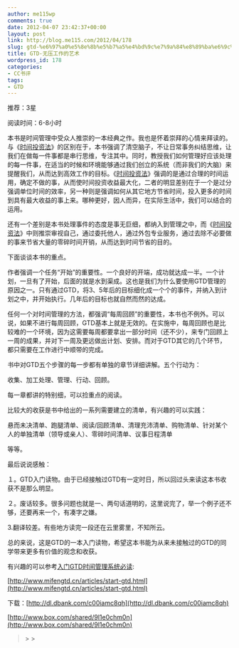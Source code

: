 ```yaml
---
author: me115wp
comments: true
date: 2012-04-07 23:42:37+00:00
layout: post
link: http://blog.me115.com/2012/04/178
slug: gtd-%e6%97%a0%e5%8e%8b%e5%b7%a5%e4%bd%9c%e7%9a%84%e8%89%ba%e6%9c%af
title: GTD-无压工作的艺术
wordpress_id: 178
categories:
- CC书评
tags:
- GTD
---
```


推荐：3星

 

阅读时间：6-8小时

 

本书是时间管理中受众人推崇的一本经典之作。我也是怀着崇拜的心情来拜读的。与《[时间投资法](http://www.cnblogs.com/me115/archive/2012/04/02/2429791.html)》的区别在于，本书强调了清空脑子，不让日常事务纠结思维，让我们在做每一件事都是串行思维，专注其中。同时，教授我们如何管理好应该处理的每一件事，在适当的时候和环境能够通过我们创立的系统（而非我们的大脑）来提醒我们，从而达到高效工作的目标。《[时间投资法](http://www.cnblogs.com/me115/archive/2012/04/02/2429791.html)》强调的是通过合理的时间运用，确定不做的事，从而使时间投资收益最大化，二者的明显差别在于一个是过分强调单位时间的效率，另一种则是强调如何从其它地方节省时间，投入更多的时间到具有最大收益的事上来。哪种更好，因人而异，在实际生活中，我们可以结合的运用。

 

还有一个差别是本书处理事件的态度是事无巨细，都纳入到管理之中，而《[时间投资法](http://www.cnblogs.com/me115/archive/2012/04/02/2429791.html)》中则推崇审视自己，通过委托他人，通过外包专业服务，通过去除不必要做的事来节省大量的零碎时间开销，从而达到时间节省的目的。

 

下面谈谈本书的重点。

 

作者强调一个任务“开始”的重要性。一个良好的开端，成功就达成一半。一个计划，一旦有了开始，后面的就是水到渠成。这也是我们为什么要使用GTD管理的原因之一。只有通过GTD，将3、5年后的目标细化成一个个的事件，并纳入到计划之中，并开始执行。几年后的目标也就自然而然的达成。

 

 

任何一个对时间管理的方法，都强调“每周回顾”的重要性，本书也不例外。可以说，如果不进行每周回顾，GTD基本上就是无效的。在实施中，每周回顾也是比较难的一个环境，因为这需要每周都要拿出一部分时间（还不少），来专门回顾上一周的成果，并对下一周及更远做出计划、安排。而对于GTD其它的几个环节，都只需要在工作进行中顺带的完成。

 

 

书中对GTD五个步骤的每一步都有单独的章节详细讲解。五个行动为：

 

收集、加工处理、管理、行动、回顾。

 

每一章都讲的特别细，可以捡重点的阅读。

 

 

比较大的收获是书中给出的一系列需要建立的清单，有兴趣的可以实践：

 

悬而未决清单、跑腿清单、阅读/回顾清单、清理充沛清单、购物清单、针对某个人的单独清单（领导或亲人）、零碎时间清单、议事日程清单

 

等等。

 

 

最后说说感触：

 

１。GTD入门读物。由于已经接触过GTD有一定时日，所以回过头来读这本书收获不是那么明显。

 

２。废话较多。很多问题也就是一、两句话道明的，这里说完了，举一个例子还不够，还要再来一个，有凑字之嫌。

 

3.翻译较差。有些地方读完一段还在云里雾里，不知所云。

 

 

总的来说，这是GTD的一本入门读物，希望这本书能为从来未接触过的GTD的同学带来更多有价值的观念和收获。

 

有兴趣的可以参考[入门GTD时间管理系统必读](http://www.mifengtd.cn/articles/start-gtd.html):

 

[http://www.mifengtd.cn/articles/start-gtd.html](http://www.mifengtd.cn/articles/start-gtd.html)

 

 

下载：[http://dl.dbank.com/c00iamc8qh](http://dl.dbank.com/c00iamc8qh)

 

[http://www.box.com/shared/9l1e0chm0n](http://www.box.com/shared/9l1e0chm0n)

 

<blockquote>  
> 
> </blockquote>
